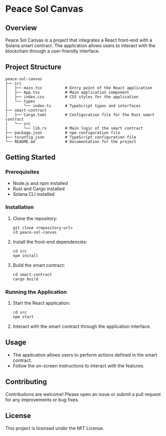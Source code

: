 # Peace Sol Canvas

## Overview
Peace Sol Canvas is a project that integrates a React front-end with a Solana smart contract. The application allows users to interact with the blockchain through a user-friendly interface.

## Project Structure
```
peace-sol-canvas
├── src
│   ├── main.tsx          # Entry point of the React application
│   ├── App.tsx           # Main application component
│   ├── index.css         # CSS styles for the application
│   └── types
│       └── index.ts      # TypeScript types and interfaces
├── smart-contract
│   ├── Cargo.toml        # Configuration file for the Rust smart contract
│   └── src
│       └── lib.rs        # Main logic of the smart contract
├── package.json          # npm configuration file
├── tsconfig.json         # TypeScript configuration file
└── README.md             # Documentation for the project
```

## Getting Started

### Prerequisites
- Node.js and npm installed
- Rust and Cargo installed
- Solana CLI installed

### Installation
1. Clone the repository:
   ```
   git clone <repository-url>
   cd peace-sol-canvas
   ```

2. Install the front-end dependencies:
   ```
   cd src
   npm install
   ```

3. Build the smart contract:
   ```
   cd smart-contract
   cargo build
   ```

### Running the Application
1. Start the React application:
   ```
   cd src
   npm start
   ```

2. Interact with the smart contract through the application interface.

## Usage
- The application allows users to perform actions defined in the smart contract.
- Follow the on-screen instructions to interact with the features.

## Contributing
Contributions are welcome! Please open an issue or submit a pull request for any improvements or bug fixes.

## License
This project is licensed under the MIT License.